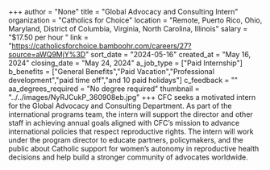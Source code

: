 +++
author = "None"
title = "Global Advocacy and Consulting Intern"
organization = "Catholics for Choice"
location = "Remote, Puerto Rico, Ohio, Maryland, District of Columbia, Virginia, North Carolina, Illinois"
salary = "$17.50 per hour "
link = "https://catholicsforchoice.bamboohr.com/careers/27?source=aWQ9MjY%3D"
sort_date = "2024-05-16"
created_at = "May 16, 2024"
closing_date = "May 24, 2024"
a_job_type = ["Paid Internship"]
b_benefits = ["General Benefits","Paid Vacation","Professional development","paid time off","and 10 paid holidays"]
c_feedback = ""
aa_degrees_required = "No degree required"
thumbnail = "../../images/NyRJCukP_360908eb.jpg"
+++
CFC seeks a motivated intern for the Global Advocacy and Consulting Department. As part of the international programs team, the intern will support the director and other staff in achieving annual goals aligned with CFC’s mission to advance international policies that respect reproductive rights. The intern will work under the program director to educate partners, policymakers, and the public about Catholic support for women’s autonomy in reproductive health decisions and help build a stronger community of advocates worldwide.